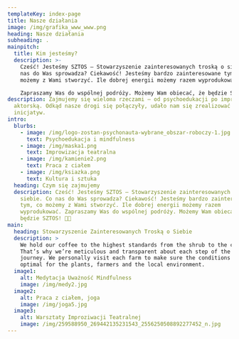 ```yaml
---
templateKey: index-page
title: Nasze działania
image: /img/grafika_www_www.png
heading: Nasze działania
subheading: .
mainpitch:
  title: Kim jesteśmy?
  description: >-
    Cześć! Jesteśmy SZTOS – Stowarzyszenie zainteresowanych troską o siebie. Co
    nas do Was sprowadza? Ciekawość! Jesteśmy bardzo zainteresowane tym, co
    możemy z Wami stworzyć. Ile dobrej energii możemy razem wyprodukować. 

    Zapraszamy Was do wspólnej podróży. Możemy Wam obiecać, że będzie SZTOS! 🧡👊
description: Zajmujemy się wieloma rzeczami – od psychoedukacji po improwizację
  aktorską. Odkąd nasze drogi się połączyły, udało nam się zrealizować już kilka
  inicjatyw.
intro:
  blurbs:
    - image: /img/logo-zostan-psychonauta-wybrane_obszar-roboczy-1.jpg
      text: Psychoedukacja i mindfulness
    - image: /img/maska1.png
      text: Improwizacja teatralna
    - image: /img/kamienie2.png
      text: Praca z ciałem
    - image: /img/ksiazka.png
      text: Kultura i sztuka
  heading: Czym się zajmujemy
  description: Cześć! Jesteśmy SZTOS – Stowarzyszenie zainteresowanych troską o
    siebie. Co nas do Was sprowadza? Ciekawość! Jesteśmy bardzo zainteresowane
    tym, co możemy z Wami stworzyć. Ile dobrej energii możemy razem
    wyprodukować. Zapraszamy Was do wspólnej podróży. Możemy Wam obiecać, że
    będzie SZTOS! 🧡👊
main:
  heading: Stowarzyszenie Zainteresowanych Troską o Siebie
  description: >
    We hold our coffee to the highest standards from the shrub to the cup.
    That’s why we’re meticulous and transparent about each step of the coffee’s
    journey. We personally visit each farm to make sure the conditions are
    optimal for the plants, farmers and the local environment.
  image1:
    alt: Medytacja Uważność Mindfulness
    image: /img/medy2.jpg
  image2:
    alt: Praca z ciałem, joga
    image: /img/joga5.jpg
  image3:
    alt: Warsztaty Improziwacji Teatralnej
    image: /img/259588950_269442135231543_2556250508892277452_n.jpg
---
```

